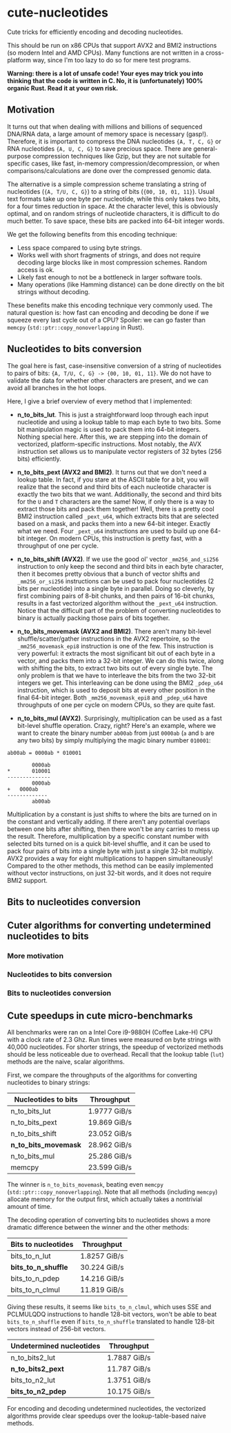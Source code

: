 # cute-nucleotides
Cute tricks for efficiently encoding and decoding nucleotides.

This should be run on x86 CPUs that support AVX2 and BMI2 instructions (so modern Intel and AMD CPUs).
Many functions are not written in a cross-platform way, since I'm too lazy to do so for mere test programs.

**Warning: there is a lot of unsafe code! Your eyes may trick you into thinking that the code is written
in C. No, it is (unfortunately) 100% organic Rust. Read it at your own risk.**

## Motivation
It turns out that when dealing with millions and billions of sequenced DNA/RNA data, a large amount
of memory space is necessary (gasp!). Therefore, it is important to compress the DNA nucleotides
`{A, T, C, G}` or RNA nucleotides `{A, U, C, G}` to save precious space. There are general-purpose
compression techniques like Gzip, but they are not suitable for specific cases, like fast, in-memory
compression/decompression, or when comparisons/calculations are done over the compressed genomic data.

The alternative is a simple compression scheme translating a string of nucleotides (`{A, T/U, C, G}`)
to a string of bits (`{00, 10, 01, 11}`). Usual text formats take up one byte per nucleotide, while this
only takes two bits, for a four times reduction in space. At the character level, this is obviously optimal,
and on random strings of nucleotide characters, it is difficult to do much better. To save space, these bits
are packed into 64-bit integer words.

We get the following benefits from this encoding technique:
* Less space compared to using byte strings.
* Works well with short fragments of strings, and does not require decoding large blocks like in most
compression schemes. Random access is ok.
* Likely fast enough to not be a bottleneck in larger software tools.
* Many operations (like Hamming distance) can be done directly on the bit strings without decoding.

These benefits make this encoding technique very commonly used. The natural question is: how fast can
encoding and decoding be done if we squeeze every last cycle out of a CPU? Spoiler: we can go faster
than `memcpy` (`std::ptr::copy_nonoverlapping` in Rust).

## Nucleotides to bits conversion
The goal here is fast, case-insensitive conversion of a string of nucleotides to pairs of bits:
`{A, T/U, C, G} -> {00, 10, 01, 11}`. We do not have to validate the data for whether other characters are
present, and we can avoid all branches in the hot loops.

Here, I give a brief overview of every method that I implemented:

* **n_to_bits_lut**. This is just a straightforward loop through each input nucleotide
and using a lookup table to map each byte to two bits. Some bit manipulation magic is used to pack them
into 64-bit integers. Nothing special here. After this, we are stepping into the domain of vectorized,
platform-specific instructions. Most notably, the AVX instruction set allows us to manipulate vector registers
of 32 bytes (256 bits) efficiently.

* **n_to_bits_pext (AVX2 and BMI2)**. It turns out that we don't need a lookup table. In fact, if you stare
at the ASCII table for a bit, you will realize that the second and third bits of each nucleotide character
is exactly the two bits that we want. Additionally, the second and third bits for the `U` and `T` characters
are the same! Now, if only there is a way to extract those bits and pack them together! Well, there is a pretty
cool BMI2 instruction called `_pext_u64`, which extracts bits that are selected based on a mask, and packs
them into a new 64-bit integer. Exactly what we need. Four `_pext_u64` instructions are used to build up one
64-bit integer. On modern CPUs, this instruction is pretty fast, with a throughput of one per cycle.

* **n_to_bits_shift (AVX2)**. If we use the good ol' vector `_mm256_and_si256` instruction to only keep the
second and third bits in each byte character, then it becomes pretty obvious that a bunch of vector shifts and
`_mm256_or_si256` instructions can be used to pack four nucleotides (2 bits per nucleotide) into a single byte
in parallel. Doing so cleverly, by first combining pairs of 8-bit chunks, and then pairs of 16-bit chunks,
results in a fast vectorized algorithm without the `_pext_u64` instruction. Notice that the difficult part of
the problem of converting nucleotides to binary is actually packing those pairs of bits together.

* **n_to_bits_movemask (AVX2 and BMI2)**. There aren't many bit-level shuffle/scatter/gather instructions in
the AVX2 repertoire, so the `_mm256_movemask_epi8` instruction is one of the few. This instruction is very
powerful: it extracts the most significant bit out of each byte in a vector, and packs them into a 32-bit
integer. We can do this twice, along with shifting the bits, to extract two bits out of every single byte.
The only problem is that we have to interleave the bits from the two 32-bit integers we get. This
interleaving can be done using the BMI2 `_pdep_u64` instruction, which is used to deposit bits at every
other position in the final 64-bit integer. Both `_mm256_movemask_epi8` and `_pdep_u64` have throughputs of
one per cycle on modern CPUs, so they are quite fast.

* **n_to_bits_mul (AVX2)**. Surprisingly, multiplication can be used as a fast bit-level shuffle operation.
Crazy, right? Here's an example, where we want to create the binary number `ab00ab` from just `0000ab` (`a` and
`b` are any two bits) by simply multiplying the magic binary number `010001`:
```
ab00ab = 0000ab * 010001

        0000ab
*       010001
--------------
        0000ab
+   0000ab
-------------
        ab00ab
```
Multiplication by a constant is just shifts to where the bits are turned on in the constant and vertically adding.
If there aren't any potential overlaps between one bits after shifting, then there won't be any carries to mess up
the result. Therefore, multiplication by a specific constant number with selected bits turned on is a quick bit-level
shuffle, and it can be used to pack four pairs of bits into a single byte with just a single 32-bit multiply. AVX2
provides a way for eight multiplications to happen simultaneously! Compared to the other methods, this method can be
easily implemented without vector instructions, on just 32-bit words, and it does not require BMI2 support.

## Bits to nucleotides conversion


## Cuter algorithms for converting undetermined nucleotides to bits
### More motivation


### Nucleotides to bits conversion


### Bits to nucleotides conversion


## Cute speedups in cute micro-benchmarks
All benchmarks were ran on a Intel Core i9-9880H (Coffee Lake-H) CPU with a clock rate of 2.3 Ghz. Run times were measured on byte strings with
40,000 nucleotides. For shorter strings, the speedup of vectorized methods should be less noticeable due to overhead.
Recall that the lookup table (`lut`) methods are the naive, scalar algorithms.

First, we compare the throughputs of the algorithms for converting nucleotides to binary strings:

| Nucleotides to bits    | Throughput   |
|------------------------|--------------|
| n_to_bits_lut          | 1.9777 GiB/s |
| n_to_bits_pext         | 19.869 GiB/s |
| n_to_bits_shift        | 23.052 GiB/s |
| **n_to_bits_movemask** | 28.962 GiB/s |
| n_to_bits_mul          | 25.286 GiB/s |
| memcpy                 | 23.599 GiB/s |

The winner is `n_to_bits_movemask`, beating even `memcpy` (`std::ptr::copy_nonoverlapping`). Note that all methods
(including `memcpy`) allocate memory for the output first, which actually takes a nontrivial amount of time.

The decoding operation of converting bits to nucleotides shows a more dramatic difference between the winner and the other
methods:

| Bits to nucleotides    | Throughput   |
|------------------------|--------------|
| bits_to_n_lut          | 1.8257 GiB/s |
| **bits_to_n_shuffle**  | 30.224 GiB/s |
| bits_to_n_pdep         | 14.216 GiB/s |
| bits_to_n_clmul        | 11.819 GiB/s |

Giving these results, it seems like `bits_to_n_clmul`, which uses SSE and PCLMULQDQ instructions to handle 128-bit vectors,
won't be able to beat `bits_to_n_shuffle` even if `bits_to_n_shuffle` translated to handle 128-bit vectors instead of 256-bit
vectors.

| Undetermined nucleotides | Throughput   |
|--------------------------|--------------|
| n_to_bits2_lut           | 1.7887 GiB/s |
| **n_to_bits2_pext**      | 11.787 GiB/s |
| bits_to_n2_lut           | 1.3751 GiB/s |
| **bits_to_n2_pdep**      | 10.175 GiB/s |

For encoding and decoding undetermined nucleotides, the vectorized algorithms provide clear speedups over the lookup-table-based
naive methods.
